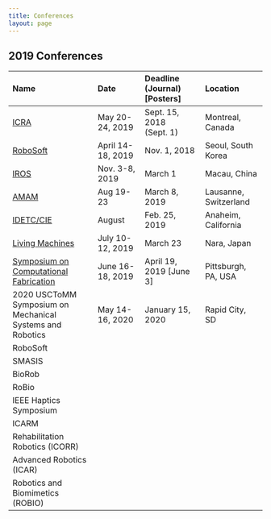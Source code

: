 ```yaml
---
title: Conferences
layout: page
---
```


## 2019 Conferences

| Name                                                            | Date              | Deadline (Journal) [Posters] | Location              |
|:----------------------------------------------------------------|:------------------|:-----------------------------|:----------------------|
| [ICRA]                                                          | May 20-24, 2019   | Sept. 15, 2018 (Sept. 1)     | Montreal, Canada      |
| [RoboSoft]                                                      | April 14-18, 2019 | Nov. 1, 2018                 | Seoul, South Korea    |
| [IROS]                                                          | Nov. 3-8, 2019    | March 1                      | Macau, China          |
| [AMAM]                                                          | Aug 19-23         | March 8, 2019                | Lausanne, Switzerland |
| [IDETC/CIE]                                                     | August            | Feb. 25, 2019                | Anaheim, California   |
| [Living Machines]                                               | July 10-12, 2019  | March 23                     | Nara, Japan           |
| [Symposium on Computational Fabrication]                        | June 16-18, 2019  | April 19, 2019 [June 3]      | Pittsburgh, PA, USA   |
| 2020 USCToMM Symposium on </br> Mechanical Systems and Robotics | May 14-16, 2020   | January 15, 2020             | Rapid City, SD        |
| RoboSoft                                                        |                   |                              |                       |
| SMASIS                                                          |                   |                              |                       |
| BioRob                                                          |                   |                              |                       |
| RoBio                                                           |                   |                              |                       |
| IEEE Haptics Symposium                                          |                   |                              |                       |
| ICARM                                                           |                   |                              |                       |
| Rehabilitation Robotics (ICORR)                                 |                   |                              |                       |
| Advanced Robotics (ICAR)                                        |                   |                              |                       |
| Robotics and Biomimetics (ROBIO)                                |                   |                              |                       |

  [ICRA]: https://www.icra2019.org/
  [RoboSoft]: http://www.robosoft2019.org/
  [IROS]: http://www.iros2019.org/
  [AMAM]: http://adaptivemotion.org/
  [IDETC/CIE]: https://www.asme.org/events/idetccie
  [Living Machines]: http://livingmachinesconference.eu/2019/
  [Symposium on Computational Fabrication]: https://scf.acm.org/2019/
